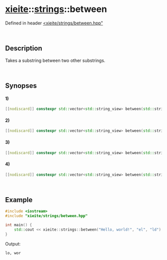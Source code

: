 # [xieite](../../xieite.md)\:\:[strings](../../strings.md)\:\:between
Defined in header [<xieite/strings/between.hpp"](../../../include/xieite/strings/between.hpp)

&nbsp;

## Description
Takes a substring between two other substrings.

&nbsp;

## Synopses
#### 1)
```cpp
[[nodiscard]] constexpr std::vector<std::string_view> between(std::string_view string, std::string_view start, std::string_view end) noexcept;
```
#### 2)
```cpp
[[nodiscard]] constexpr std::vector<std::string_view> between(std::string_view string, std::string_view start, char end) noexcept;
```
#### 3)
```cpp
[[nodiscard]] constexpr std::vector<std::string_view> between(std::string_view string, char start, std::string_view end) noexcept;
```
#### 4)
```cpp
[[nodiscard]] constexpr std::vector<std::string_view> between(std::string_view string, char start, char end) noexcept;
```

&nbsp;

## Example
```cpp
#include <iostream>
#include "xieite/strings/between.hpp"

int main() {
    std::cout << xieite::strings::between("Hello, world!", "el", "ld") << '\n';
}
```
Output:
```
lo, wor
```
